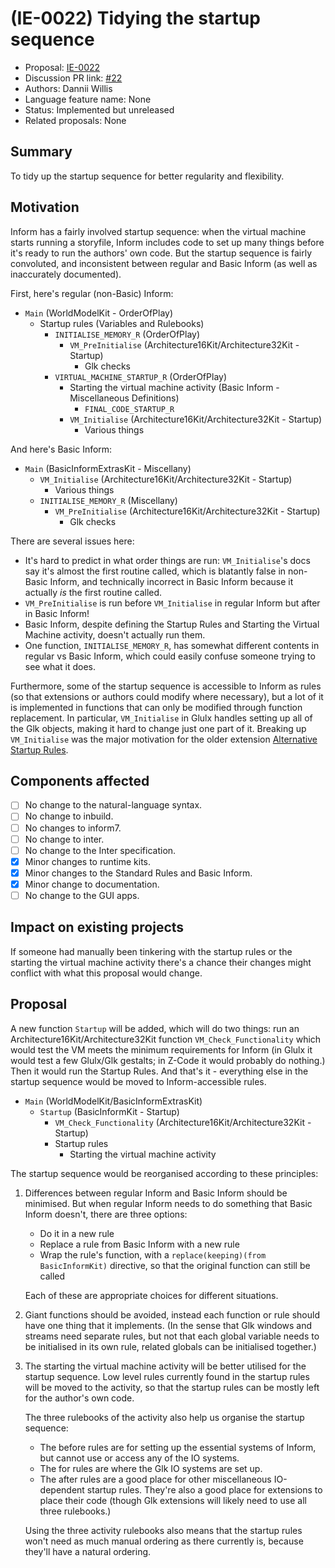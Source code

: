 # (IE-0022) Tidying the startup sequence

* Proposal: [IE-0022](0022-startup.md)
* Discussion PR link: [#22](https://github.com/ganelson/inform-evolution/pull/22)
* Authors: Dannii Willis
* Language feature name: None
* Status: Implemented but unreleased
* Related proposals: None

## Summary

To tidy up the startup sequence for better regularity and flexibility.

## Motivation

Inform has a fairly involved startup sequence: when the virtual machine starts running a storyfile, Inform includes code to set up many things before it's ready to run the authors' own code. But the startup sequence is fairly convoluted, and inconsistent between regular and Basic Inform (as well as inaccurately documented).

First, here's regular (non-Basic) Inform:

- `Main` (WorldModelKit - OrderOfPlay)
    - Startup rules (Variables and Rulebooks)
        - `INITIALISE_MEMORY_R` (OrderOfPlay)
            - `VM_PreInitialise` (Architecture16Kit/Architecture32Kit - Startup)
                - Glk checks
        - `VIRTUAL_MACHINE_STARTUP_R` (OrderOfPlay)
            - Starting the virtual machine activity (Basic Inform - Miscellaneous Definitions)
                - `FINAL_CODE_STARTUP_R`
            - `VM_Initialise` (Architecture16Kit/Architecture32Kit - Startup)
                - Various things

And here's Basic Inform:

- `Main` (BasicInformExtrasKit - Miscellany)
    - `VM_Initialise` (Architecture16Kit/Architecture32Kit - Startup)
        - Various things
    - `INITIALISE_MEMORY_R` (Miscellany)
        - `VM_PreInitialise` (Architecture16Kit/Architecture32Kit - Startup)
            - Glk checks

There are several issues here:

- It's hard to predict in what order things are run: `VM_Initialise`'s docs say it's almost the first routine called, which is blatantly false in non-Basic Inform, and technically incorrect in Basic Inform because it actually *is* the first routine called.
- `VM_PreInitialise` is run before `VM_Initialise` in regular Inform but after in Basic Inform!
- Basic Inform, despite defining the Startup Rules and Starting the Virtual Machine activity, doesn't actually run them.
- One function, `INITIALISE_MEMORY_R`, has somewhat different contents in regular vs Basic Inform, which could easily confuse someone trying to see what it does.

Furthermore, some of the startup sequence is accessible to Inform as rules (so that extensions or authors could modify where necessary), but a lot of it is implemented in functions that can only be modified through function replacement. In particular, `VM_Initialise` in Glulx handles setting up all of the Glk objects, making it hard to change just one part of it. Breaking up `VM_Initialise` was the major motivation for the older extension [Alternative Startup Rules](https://github.com/i7/extensions/blob/9.3/Dannii%20Willis/Alternative%20Startup%20Rules.i7x).

## Components affected

- [ ] No change to the natural-language syntax.
- [ ] No change to inbuild.
- [ ] No changes to inform7.
- [ ] No change to inter.
- [ ] No change to the Inter specification.
- [x] Minor changes to runtime kits.
- [x] Minor changes to the Standard Rules and Basic Inform.
- [x] Minor change to documentation.
- [ ] No change to the GUI apps.

## Impact on existing projects

If someone had manually been tinkering with the startup rules or the starting the virtual machine activity there's a chance their changes might conflict with what this proposal would change.

## Proposal

A new function `Startup` will be added, which will do two things: run an Architecture16Kit/Architecture32Kit function `VM_Check_Functionality` which would test the VM meets the minimum requirements for Inform (in Glulx it would test a few Glulx/Glk gestalts; in Z-Code it would probably do nothing.) Then it would run the Startup Rules. And that's it - everything else in the startup sequence would be moved to Inform-accessible rules.

- `Main` (WorldModelKit/BasicInformExtrasKit)
    - `Startup` (BasicInformKit - Startup)
        - `VM_Check_Functionality` (Architecture16Kit/Architecture32Kit - Startup)
        - Startup rules
            - Starting the virtual machine activity

The startup sequence would be reorganised according to these principles:

1. Differences between regular Inform and Basic Inform should be minimised. But when regular Inform needs to do something that Basic Inform doesn't, there are three options:

    - Do it in a new rule
    - Replace a rule from Basic Inform with a new rule
    - Wrap the rule's function, with a `replace(keeping)(from BasicInformKit)` directive, so that the original function can still be called

    Each of these are appropriate choices for different situations.

2. Giant functions should be avoided, instead each function or rule should have one thing that it implements. (In the sense that Glk windows and streams need separate rules, but not that each global variable needs to be initialised in its own rule, related globals can be initialised together.)

3. The starting the virtual machine activity will be better utilised for the startup sequence. Low level rules currently found in the startup rules will be moved to the activity, so that the startup rules can be mostly left for the author's own code.

    The three rulebooks of the activity also help us organise the startup sequence:

    - The before rules are for setting up the essential systems of Inform, but cannot use or access any of the IO systems.
    - The for rules are where the Glk IO systems are set up.
    - The after rules are a good place for other miscellaneous IO-dependent startup rules. They're also a good place for extensions to place their code (though Glk extensions will likely need to use all three rulebooks.)

    Using the three activity rulebooks also means that the startup rules won't need as much manual ordering as there currently is, because they'll have a natural ordering.